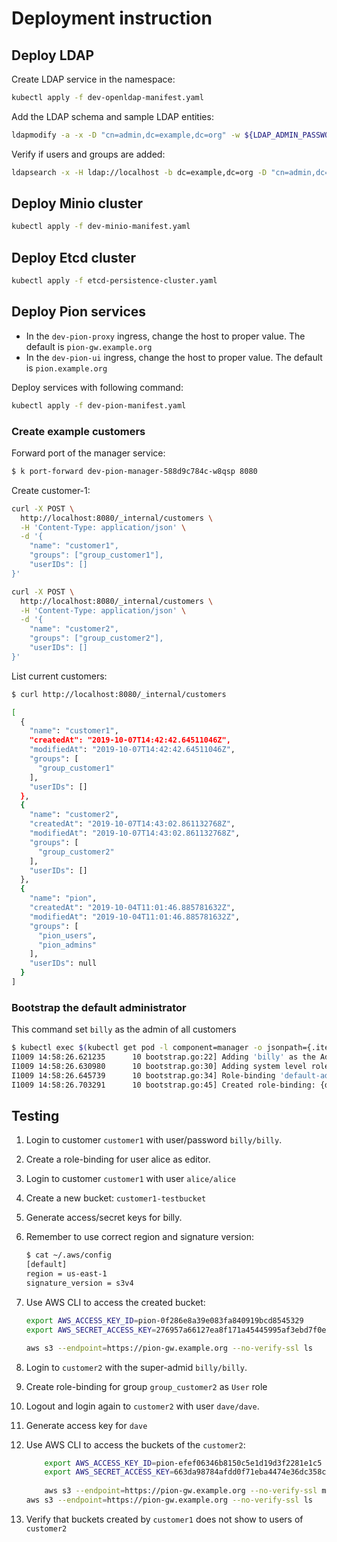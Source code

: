 # Deployment instruction

## Deploy LDAP

Create LDAP service in the namespace:
```bash
kubectl apply -f dev-openldap-manifest.yaml
```

Add the LDAP schema and sample LDAP entities:
```bash
ldapmodify -a -x -D "cn=admin,dc=example,dc=org" -w ${LDAP_ADMIN_PASSWORD} -H ldap://localhost -f example.ldif
```

Verify if users and groups are added:
```bash
ldapsearch -x -H ldap://localhost -b dc=example,dc=org -D "cn=admin,dc=example,dc=org" -w ${LDAP_ADMIN_PASSWORD}
```

## Deploy Minio cluster

```bash
kubectl apply -f dev-minio-manifest.yaml
```

## Deploy Etcd cluster

```bash
kubectl apply -f etcd-persistence-cluster.yaml
```

## Deploy Pion services

- In the `dev-pion-proxy` ingress, change the host to proper value. The default is `pion-gw.example.org`
- In the `dev-pion-ui` ingress, change the host to proper value. The default is `pion.example.org`

Deploy services with following command:

```bash
kubectl apply -f dev-pion-manifest.yaml
```

### Create example customers

Forward port of the manager service:

```bash
$ k port-forward dev-pion-manager-588d9c784c-w8qsp 8080
```

Create customer-1:
```bash
curl -X POST \
  http://localhost:8080/_internal/customers \
  -H 'Content-Type: application/json' \
  -d '{
	"name": "customer1",
	"groups": ["group_customer1"],
	"userIDs": []
}'

curl -X POST \
  http://localhost:8080/_internal/customers \
  -H 'Content-Type: application/json' \
  -d '{
	"name": "customer2",
	"groups": ["group_customer2"],
	"userIDs": []
}'

```

List current customers:
```bash
$ curl http://localhost:8080/_internal/customers

[
  {
    "name": "customer1",
    "createdAt": "2019-10-07T14:42:42.64511046Z",
    "modifiedAt": "2019-10-07T14:42:42.64511046Z",
    "groups": [
      "group_customer1"
    ],
    "userIDs": []
  },
  {
    "name": "customer2",
    "createdAt": "2019-10-07T14:43:02.861132768Z",
    "modifiedAt": "2019-10-07T14:43:02.861132768Z",
    "groups": [
      "group_customer2"
    ],
    "userIDs": []
  },
  {
    "name": "pion",
    "createdAt": "2019-10-04T11:01:46.885781632Z",
    "modifiedAt": "2019-10-04T11:01:46.885781632Z",
    "groups": [
      "pion_users",
      "pion_admins"
    ],
    "userIDs": null
  }
]
```

### Bootstrap the default administrator

This command set `billy` as the admin of all customers
```bash
$ kubectl exec $(kubectl get pod -l component=manager -o jsonpath={.items[*].metadata.name}) -- /opt/bootstrap --admin-user billy
I1009 14:58:26.621235      10 bootstrap.go:22] Adding 'billy' as the Admin of the system
I1009 14:58:26.630980      10 bootstrap.go:30] Adding system level role-binding
I1009 14:58:26.645739      10 bootstrap.go:34] Role-binding 'default-admin-rb' existed, deleting
I1009 14:58:26.703291      10 bootstrap.go:45] Created role-binding: {default-admin-rb 0001-01-01 00:00:00 +0000 UTC [{user billy}] admin}
```

## Testing
1. Login to customer `customer1` with user/password `billy/billy`.
2. Create a role-binding for user alice as editor.
3. Login to customer `customer1` with user `alice/alice`
4. Create a new bucket: `customer1-testbucket`
5. Generate access/secret keys for billy.
6. Remember to use correct region and signature version:
    ```bash
    $ cat ~/.aws/config
    [default]
    region = us-east-1
    signature_version = s3v4
    ```

7. Use AWS CLI to access the created bucket: 
    ```bash
    export AWS_ACCESS_KEY_ID=pion-0f286e8a39e083fa840919bcd8545329
    export AWS_SECRET_ACCESS_KEY=276957a66127ea8f171a45445995af3ebd7f0ef4c5d5be416d0fc400c95b0e5a
    
    aws s3 --endpoint=https://pion-gw.example.org --no-verify-ssl ls 
    ```
   
8. Login to `customer2` with the super-admid `billy/billy`.
9. Create role-binding for group `group_customer2` as `User` role
10. Logout and login again to `customer2` with user `dave/dave`.
11. Generate access key for `dave`
12. Use AWS CLI to access the buckets of the `customer2`:
    ```bash
        export AWS_ACCESS_KEY_ID=pion-efef06346b8150c5e1d19d3f2281e1c5
        export AWS_SECRET_ACCESS_KEY=663da98784afdd0f71eba4474e36dc358c13f3adfe06c6dbcfb6135c72002dfc
        
        aws s3 --endpoint=https://pion-gw.example.org --no-verify-ssl mb s3://customer2-bucket
    aws s3 --endpoint=https://pion-gw.example.org --no-verify-ssl ls
    ```
13. Verify that buckets created by `customer1` does not show to users of `customer2`
   